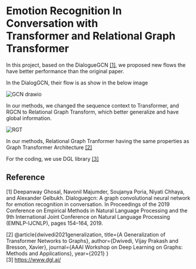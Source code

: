 # Emotion Recognition In Conversation with <br> Transformer and Relational Graph Transformer

In this project, based on the DialogueGCN  [[1]](#1), we proposed new flows the have better performance than the original paper. 

In the DialogGCN, their flow is as show in the below image

![GCN drawio](https://user-images.githubusercontent.com/16068098/232380690-e7ecb8a5-4419-4b92-a159-90ddc51d1bf1.png)

In our methods, we changed the sequence context to Transformer, and RGCN to Relational Graph Transform, which better generalize and have global information. 

![RGT](https://user-images.githubusercontent.com/16068098/232379831-352d43c3-2e8e-4c27-af18-50948ddf8421.png)

In our methods, Relational Graph Tranformer having the same properties as Graph Transformer Architecture [[2]](#2)

For the coding, we use DGL library [[3]](#3)

## Reference

<a id = "1">[1]</a>
Deepanway Ghosal, Navonil Majumder, Soujanya Poria, Niyati Chhaya,
and Alexander Gelbukh. Dialoguegcn: A graph convolutional neural
network for emotion recognition in conversation. In Proceedings of
the 2019 Conference on Empirical Methods in Natural Language
Processing and the 9th International Joint Conference on Natural
Language Processing (EMNLP-IJCNLP), pages 154–164, 2019. <br>

<a id = "2">[2]</a>
@article{dwivedi2021generalization,
  title={A Generalization of Transformer Networks to Graphs},
  author={Dwivedi, Vijay Prakash and Bresson, Xavier},
  journal={AAAI Workshop on Deep Learning on Graphs: Methods and Applications},
  year={2021}
}</br>
<a id = "3">[3]</a>
https://www.dgl.ai/
